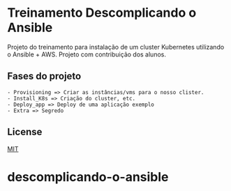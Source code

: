 # Treinamento Descomplicando o Ansible

Projeto do treinamento para instalação de um cluster Kubernetes utilizando o Ansible + AWS.
Projeto com contribuição dos alunos.

## Fases do projeto
```
- Provisioning => Criar as instâncias/vms para o nosso clister.
- Install_K8s => Criação do cluster, etc.
- Deploy_app => Deploy de uma aplicação exemplo
- Extra => Segredo
```

## License
[MIT](https://choosealicense.com/licenses/mit/)
# descomplicando-o-ansible

